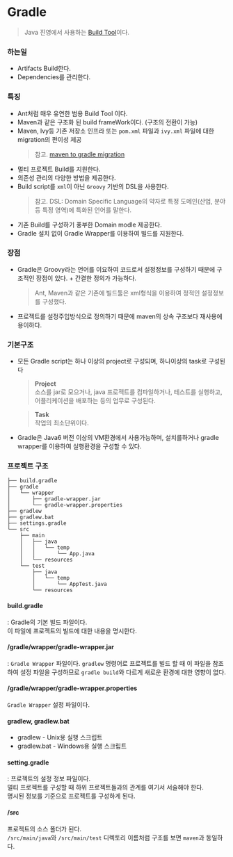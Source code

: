 # Gradle
> Java 진영에서 사용하는 [Build Tool](../build-tool.md)이다.

### 하는일
- Artifacts Build한다.
- Dependencies를 관리한다.

### 특징
- Ant처럼 매우 유연한 범용 Build Tool 이다.
- Maven과 같은 구조화 된 build frameWork이다. (구조의 전환이 가능)
- Maven, lvy등 기존 저장소 인프라 또는 `pom.xml` 파일과 `ivy.xml` 파일에 대한 migration의 편이성 제공
    > 참고. [maven to gradle migration](./maven-to-gradle-migration.md)
- 멀티 프로젝트 Build를 지원한다.
- 의존성 관리의 다양한 방법을 제공한다.
- Build script를 `xml`이 아닌 `Groovy` 기반의 DSL을 사용한다.
  > 참고. DSL: Domain Specific Language의 약자로 특정 도메인(산업, 분야등 특정 영역)에 특화된 언어를 말한다.
- 기존 Build를 구성하기 풍부한 Domain modle 제공한다.
- Gradle 설치 없이 Gradle Wrapper를 이용하여 빌드를 지원한다.

### 장점
- Gradle은 Groovy라는 언어를 이요하여 코드로서 설정정보를 구성하기 때문에 구조적인 장점이 있다. + 간결한 정의가 가능하다.
  > Ant, Maven과 같은 기존에 빌드툴은 xml형식을 이용하여 정적인 설정정보를 구성했다.
- 프로젝트를 설정주입방식으로 정의하기 때문에 maven의 상속 구조보다 재사용에 용이하다.

### 기본구조
- 모든 Gradle script는 하나 이상의 project로 구성되며, 하나이상의 task로 구성된다
  > **Project**  
  소스를 jar로 모으거나, java 프로젝트를 컴파일하거나, 테스트를 실행하고, 어플리케이션을 배포하는 등의 업무로 구성된다.

  > **Task**  
  작업의 최소단위이다.
- Gradle은 Java6 버전 이상의 VM환경에서 사용가능하며, 설치를하거나 gradle wrapper를 이용하여 실행환경을 구성할 수 있다.

### 프로젝트 구조
```
├── build.gradle
├── gradle
│   └── wrapper
│       ├── gradle-wrapper.jar
│       └── gradle-wrapper.properties
├── gradlew
├── gradlew.bat
├── settings.gradle
└── src
    ├── main
    │   ├── java
    │   │   └── temp
    │   │       └── App.java
    │   └── resources
    └── test
        ├── java
        │   └── temp
        │       └── AppTest.java
        └── resources
```
#### build.gradle
: Gradle의 기본 빌드 파일이다.  
이 파일에 프로젝트의 빌드에 대한 내용을 명시한다.

#### /gradle/wrapper/gradle-wrapper.jar
: `Gradle Wrapper` 파일이다. `gradlew` 명령어로 프로젝트를 빌드 할 때 이 파일을 참조하여 설정 파일을 구성하므로 `gradle build`와 다르게 새로운 환경에 대한 영향이 없다.
#### /gradle/wrapper/gradle-wrapper.properties
`Gradle Wrapper` 설정 파일이다.
#### gradlew, gradlew.bat
- gradlew - Unix용 실행 스크립트
- gradlew.bat - Windows용 실행 스크립트
#### setting.gradle
: 프로젝트의 설정 정보 파일이다.  
멀티 프로젝트를 구성할 때 하위 프로젝트들과의 관계를 여기서 서술해야 한다.  
명시된 정보를 기준으로 프로젝트를 구성하게 된다.
#### /src
프로젝트의 소스 폴더가 된다.  
`/src/main/java`와 `/src/main/test` 디렉토리 이름처럼 구조를 보면 `maven`과 동일하다.